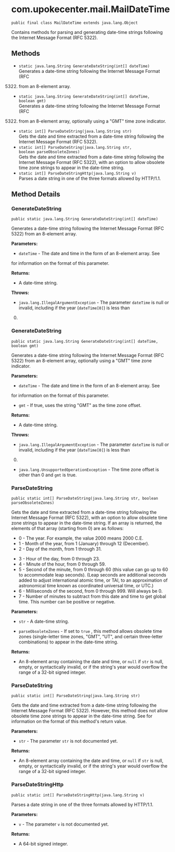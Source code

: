 # com.upokecenter.mail.MailDateTime

    public final class MailDateTime extends java.lang.Object

Contains methods for parsing and generating date-time strings following the
 Internet Message Format (RFC 5322).

## Methods

* `static java.lang.String GenerateDateString​(int[] dateTime)`<br>
 Generates a date-time string following the Internet Message Format (RFC
 5322) from an 8-element array.
* `static java.lang.String GenerateDateString​(int[] dateTime,
                  boolean gmt)`<br>
 Generates a date-time string following the Internet Message Format (RFC
 5322) from an 8-element array, optionally using a "GMT" time zone
 indicator.
* `static int[] ParseDateString​(java.lang.String str)`<br>
 Gets the date and time extracted from a date-time string following the
 Internet Message Format (RFC 5322).
* `static int[] ParseDateString​(java.lang.String str,
               boolean parseObsoleteZones)`<br>
 Gets the date and time extracted from a date-time string following the
 Internet Message Format (RFC 5322), with an option to allow obsolete
 time zone strings to appear in the date-time string.
* `static int[] ParseDateStringHttp​(java.lang.String v)`<br>
 Parses a date string in one of the three formats allowed by HTTP/1.1.

## Method Details

### GenerateDateString
    public static java.lang.String GenerateDateString​(int[] dateTime)
Generates a date-time string following the Internet Message Format (RFC
 5322) from an 8-element array.

**Parameters:**

* <code>dateTime</code> - The date and time in the form of an 8-element array. See
 <see cref='M:PeterO.Mail.MailDateTime.ParseDateString(System.String,System.Boolean)'/>
 for information on the format of this parameter.

**Returns:**

* A date-time string.

**Throws:**

* <code>java.lang.IllegalArgumentException</code> - The parameter <code>dateTime</code> is null or
 invalid, including if the year (<code>dateTime[0]</code>) is less than
 0.

### GenerateDateString
    public static java.lang.String GenerateDateString​(int[] dateTime, boolean gmt)
Generates a date-time string following the Internet Message Format (RFC
 5322) from an 8-element array, optionally using a "GMT" time zone
 indicator.

**Parameters:**

* <code>dateTime</code> - The date and time in the form of an 8-element array. See
 <see cref='M:PeterO.Mail.MailDateTime.ParseDateString(System.String,System.Boolean)'/>
 for information on the format of this parameter.

* <code>gmt</code> - If true, uses the string "GMT" as the time zone offset.

**Returns:**

* A date-time string.

**Throws:**

* <code>java.lang.IllegalArgumentException</code> - The parameter <code>dateTime</code> is null or
 invalid, including if the year (<code>dateTime[0]</code>) is less than
 0.

* <code>java.lang.UnsupportedOperationException</code> - The time zone offset is other than 0
 and <code>gmt</code> is true.

### ParseDateString
    public static int[] ParseDateString​(java.lang.String str, boolean parseObsoleteZones)
Gets the date and time extracted from a date-time string following the
 Internet Message Format (RFC 5322), with an option to allow obsolete
 time zone strings to appear in the date-time string. If an array is
 returned, the elements of that array (starting from 0) are as
 follows: <ul> <li>0 - The year. For example, the value 2000 means
 2000 C.E. </li> <li>1 - Month of the year, from 1 (January) through
 12 (December). </li> <li>2 - Day of the month, from 1 through 31.
 </li> <li>3 - Hour of the day, from 0 through 23. </li> <li>4 -
 Minute of the hour, from 0 through 59. </li> <li>5 - Second of the
 minute, from 0 through 60 (this value can go up to 60 to accommodate
 leap seconds). (Leap seconds are additional seconds added to adjust
 international atomic time, or TAI, to an approximation of
 astronomical time known as coordinated universal time, or UTC.) </li>
 <li>6 - Milliseconds of the second, from 0 through 999. Will always
 be 0. </li> <li>7 - Number of minutes to subtract from this date and
 time to get global time. This number can be positive or negative.
 </li> </ul>

**Parameters:**

* <code>str</code> - A date-time string.

* <code>parseObsoleteZones</code> - If set to <code>true</code> , this method allows
 obsolete time zones (single-letter time zones, "GMT", "UT", and
 certain three-letter combinations) to appear in the date-time string.

**Returns:**

* An 8-element array containing the date and time, or <code>null</code> if
 <code>str</code> is null, empty, or syntactically invalid, or if the
 string's year would overflow the range of a 32-bit signed integer.

### ParseDateString
    public static int[] ParseDateString​(java.lang.String str)
Gets the date and time extracted from a date-time string following the
 Internet Message Format (RFC 5322). However, this method does not
 allow obsolete time zone strings to appear in the date-time string.
 See <see cref='M:PeterO.Mail.MailDateTime.ParseDateString(System.String,System.Boolean)'/>
 for information on the format of this method's return value.

**Parameters:**

* <code>str</code> - The parameter <code>str</code> is not documented yet.

**Returns:**

* An 8-element array containing the date and time, or <code>null</code> if
 <code>str</code> is null, empty, or syntactically invalid, or if the
 string's year would overflow the range of a 32-bit signed integer.

### ParseDateStringHttp
    public static int[] ParseDateStringHttp​(java.lang.String v)
Parses a date string in one of the three formats allowed by HTTP/1.1.

**Parameters:**

* <code>v</code> - The parameter <code>v</code> is not documented yet.

**Returns:**

* A 64-bit signed integer.
